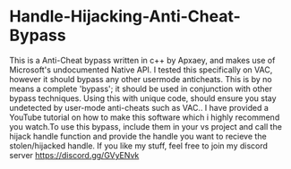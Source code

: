 # Handle-Hijacking-Anti-Cheat-Bypass
This is a Anti-Cheat bypass written in c++ by Apxaey, and makes use of Microsoft's undocumented Native API. I tested this specifically on VAC, however it should bypass any other usermode anticheats. This is by no means a complete 'bypass'; it should be used in conjunction with other bypass techniques. Using this with unique code, should ensure you stay undetected by user-mode anti-cheats such as VAC.. I have provided a YouTube tutorial on how to make this software which i highly recommend you watch.To use this bypass, include them in your vs project and call the hijack handle function and provide the handle you want to recieve the stolen/hijacked handle. If you like my stuff, feel free to join my discord server https://discord.gg/GVyENvk
